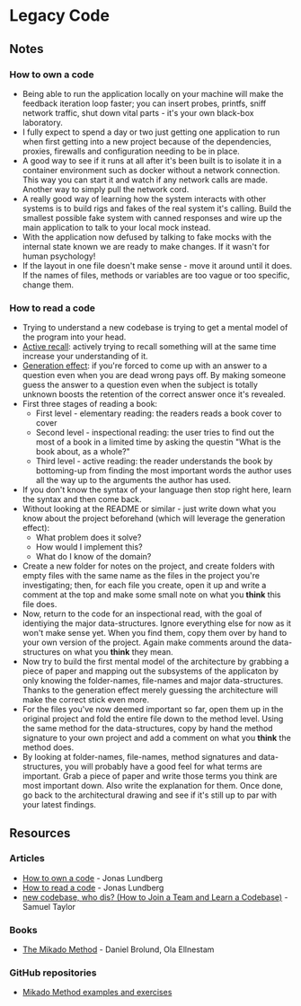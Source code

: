 # Legacy Code

## Notes

### How to own a code

* Being able to run the application locally on your machine will make the feedback iteration loop faster; you can insert probes, printfs, sniff network traffic, shut down vital parts - it's your own black-box laboratory.
* I fully expect to spend a day or two just getting one application to run when first getting into a new project because of the dependencies, proxies, firewalls and configuration needing to be in place.
* A good way to see if it runs at all after it's been built is to isolate it in a container environment such as docker without a network connection. This way you can start it and watch if any network calls are made. Another way to simply pull the network cord.
* A really good way of learning how the system interacts with other systems is to build rigs and fakes of the real system it's calling. Build the smallest possible fake system with canned responses and wire up the main application to talk to your local mock instead.
* With the application now defused by talking to fake mocks with the internal state known we are ready to make changes. If it wasn't for human psychology!
* If the layout in one file doesn't make sense - move it around until it does. If the names of files, methods or variables are too vague or too specific, change them.

### How to read a code

* Trying to understand a new codebase is trying to get a mental model of the program into your head.
* [Active recall](https://www.wikiwand.com/en/Active_recall): actively trying to recall something will at the same time increase your understanding of it.
* [Generation effect](https://www.wikiwand.com/en/Generation_effect): if you're forced to come up with an answer to a question even when you are dead wrong pays off. By making someone guess the answer to a question even when the subject is totally unknown boosts the retention of the correct answer once it's revealed.
* First three stages of reading a book:
  * First level - elementary reading: the readers reads a book cover to cover
  * Second level - inspectional reading: the user tries to find out the most of a book in a limited time by asking the questin "What is the book about, as a whole?"
  * Third level - active reading: the reader understands the book by bottoming-up from finding the most important words the author uses all the way up to the arguments the author has used.
* If you don't know the syntax of your language then stop right here, learn the syntax and then come back.
* Without looking at the README or similar - just write down what you know about the project beforehand \(which will leverage the generation effect\):
  * What problem does it solve?
  * How would I implement this?
  * What do I know of the domain?
* Create a new folder for notes on the project, and create folders with empty files with the same name as the files in the project you're investigating; then, for each file you create, open it up and write a comment at the top and make some small note on what you **think** this file does.
* Now, return to the code for an inspectional read, with the goal of identiying the major data-structures. Ignore everything else for now as it won't make sense yet. When you find them, copy them over by hand to your own version of the project. Again make comments around the data-structures on what you **think** they mean.
* Now try to build the first mental model of the architecture by grabbing a piece of paper and mapping out the subsystems of the applicaton by only knowing the folder-names, file-names and major data-structures. Thanks to the generation effect merely guessing the architecture will make the correct stick even more.
* For the files you've now deemed important so far, open them up in the original project and fold the entire file down to the method level. Using the same method for the data-structures, copy by hand the method signature to your own project and add a comment on what you **think** the method does.
* By looking at folder-names, file-names, method signatures and data-structures, you will probably have a good feel for what terms are important. Grab a piece of paper and write those terms you think are most important down. Also write the explanation for them. Once done, go back to the architectural drawing and see if it's still up to par with your latest findings.

## Resources

### Articles

* [How to own a code](https://www.iamjonas.me/2020/11/how-to-own-code.html) - Jonas Lundberg
* [How to read a code](https://www.iamjonas.me/2020/08/how-to-read-code.html) - Jonas Lundberg
* [new codebase, who dis? \(How to Join a Team and Learn a Codebase\)](https://www.samueltaylor.org/articles/how-to-learn-a-codebase.html) - Samuel Taylor

### Books

* [The Mikado Method](https://livebook.manning.com/book/the-mikado-method/table-of-contents/) - Daniel Brolund, Ola Ellnestam

### GitHub repositories

* [Mikado Method examples and exercises](https://github.com/mikadomethod)



